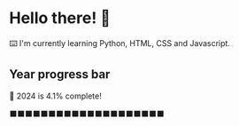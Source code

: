 # Hello there! 👋

⌨️ I'm currently learning Python, HTML, CSS and Javascript.

## Year progress bar

📅 2024 is 4.1% complete!

⬛⬛⬛⬛⬛⬛⬛⬛⬛⬛⬛⬛⬛⬛⬛⬛⬛⬛⬛⬛